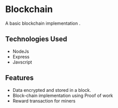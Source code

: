 # Blockchain
A basic blockchain implementation .


## Technologies Used


 - NodeJs
 - Express
 - Javscript

 ## Features
 
 
 
 - Data encrypted and stored in a block.
 - Block-chain implementation using Proof of work
 - Reward transaction for miners

 

